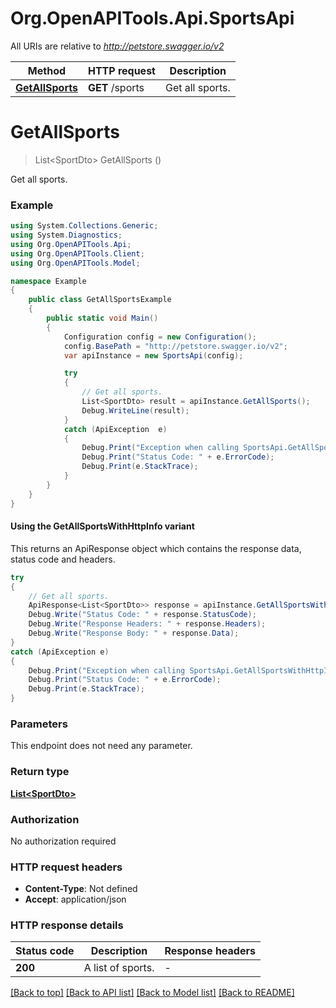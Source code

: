 # Org.OpenAPITools.Api.SportsApi

All URIs are relative to *http://petstore.swagger.io/v2*

| Method | HTTP request | Description |
|--------|--------------|-------------|
| [**GetAllSports**](SportsApi.md#getallsports) | **GET** /sports | Get all sports. |

<a id="getallsports"></a>
# **GetAllSports**
> List&lt;SportDto&gt; GetAllSports ()

Get all sports.

### Example
```csharp
using System.Collections.Generic;
using System.Diagnostics;
using Org.OpenAPITools.Api;
using Org.OpenAPITools.Client;
using Org.OpenAPITools.Model;

namespace Example
{
    public class GetAllSportsExample
    {
        public static void Main()
        {
            Configuration config = new Configuration();
            config.BasePath = "http://petstore.swagger.io/v2";
            var apiInstance = new SportsApi(config);

            try
            {
                // Get all sports.
                List<SportDto> result = apiInstance.GetAllSports();
                Debug.WriteLine(result);
            }
            catch (ApiException  e)
            {
                Debug.Print("Exception when calling SportsApi.GetAllSports: " + e.Message);
                Debug.Print("Status Code: " + e.ErrorCode);
                Debug.Print(e.StackTrace);
            }
        }
    }
}
```

#### Using the GetAllSportsWithHttpInfo variant
This returns an ApiResponse object which contains the response data, status code and headers.

```csharp
try
{
    // Get all sports.
    ApiResponse<List<SportDto>> response = apiInstance.GetAllSportsWithHttpInfo();
    Debug.Write("Status Code: " + response.StatusCode);
    Debug.Write("Response Headers: " + response.Headers);
    Debug.Write("Response Body: " + response.Data);
}
catch (ApiException e)
{
    Debug.Print("Exception when calling SportsApi.GetAllSportsWithHttpInfo: " + e.Message);
    Debug.Print("Status Code: " + e.ErrorCode);
    Debug.Print(e.StackTrace);
}
```

### Parameters
This endpoint does not need any parameter.
### Return type

[**List&lt;SportDto&gt;**](SportDto.md)

### Authorization

No authorization required

### HTTP request headers

 - **Content-Type**: Not defined
 - **Accept**: application/json


### HTTP response details
| Status code | Description | Response headers |
|-------------|-------------|------------------|
| **200** | A list of sports. |  -  |

[[Back to top]](#) [[Back to API list]](../README.md#documentation-for-api-endpoints) [[Back to Model list]](../README.md#documentation-for-models) [[Back to README]](../README.md)

